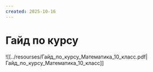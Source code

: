 ```yaml
---
created: 2025-10-16
---
```

# Гайд по курсу
![[../resourses/Гайд_по_курсу_Математика_10_класс.pdf|Гайд_по_курсу_Математика_10_класс]]